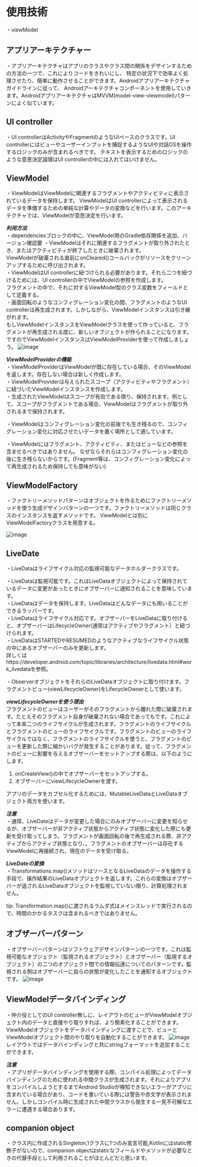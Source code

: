 使用技術
==================================

・viewModel


アプリアーキテクチャー
------------

  ・アプリアーキテクチャはアプリのクラスやクラス間の関係をデザインするための方法の一つで、これによりコードをきれいにし、
  特定の状況下で効率よく処理させたり、簡単に動作させることができます。Androidアプリアーキテクチャガイドラインに従って、
  Androidアーキテクチャコンポーネントを使用していきます。AndroidアプリアーキテクチャはMVVM(model-view-viewmodel)パターンによく似ています。

  UI controller
------------
 ・UI controllerはActivityやFragmentのようなUIベースのクラスです。UI controllerにはビューやユーザーインプットを捕捉するようなUIや対話OSを操作するロジックのみが含まれるべきです。
 テキストを表示するためのロジックのような意思決定論理はUI controllerの中には入れてはいけません。

  ViewModel
------------
 ・ViewModelはViewModelに関連するフラグメントやアクティビティに表示されているデータを保持します。
ViewModelはUI controllerによって表示されるデータを準備するための単純な計算やデータの変換などを行います。このアーキテクチャでは、ViewModelが意思決定を行います。

***利用方法***<br>
  ・dependenciesブロックの中に、ViewModel用のGradle依存関係を追加、バージョン確認要
  ・ViewModelはそれに関連するフラグメントが取り外されたとき、またはアクティビティが終了したときに破棄されます。<br>
    ViewModelが破棄される直前にonCleared()コールバックがリソースをクリーンアップするために呼び出されます。<br>
  ・ViewModelはUI controllerに紐づけられる必要があります。それら二つを紐づけるためには、UI controllerの中でViewModelの参照を作成します。<br>
    フラグメントの中で、それに対するViewModel型のクラス変数をフィールドとして定義する。<br>
  ・画面回転のようなコンフィグレーション変化の間、フラグメントのようなUI controllerは再生成されます。しかしながら、ViewModelインスタンスは引き継がれます。<br>
    もしViewModelインスタンスをViewModelクラスを使って作っていると、フラグメントが再生成される度に、新しいオブジェクトが作られることになります。<br>
    ですのでViewModelインスタンスはViewModelProviderを使って作成しましょう。
  ![image](https://user-images.githubusercontent.com/96398365/172641634-bbb661b8-ae95-4bef-aa27-6485721cc4c4.png)

***ViewModelProviderの機能***<br>
  ・ViewModelProviderはViewModelが既に存在している場合、そのViewModelを返します。存在しない場合は新しく作成します。<br>
  ・ViewModelProviderは与えられたスコープ（アクティビティやフラグメント）に紐づいたViewModelインスタンスを作成します。<br>
  ・生成されたViewModelはスコープが有効である限り、保持されます。例として、スコープがフラグメントである場合、ViewModelはフラグメントが取り外されるまで保持されます。<br>
  
  ・ViewModelはコンフィグレーション変化の前後でも生き残るので、コンフィグレーション変化に対応させたいデータを置く場所として適しています。<br>
  
  ・ViewModelにはフラグメント、アクティビティ、またはビューなどの参照を含ませるべきではありません。
  なぜならそれらはコンフィグレーション変化の後に生き残らないからです。(Fragment等は、コンフィグレーション変化によって再生成されるため保持しても意味がない)
  
  ViewModelFactory
------------
 ・ファクトリーメソッドパターンはオブジェクトを作るためにファクトリーメソッドを使う生成デザインパターンの一つです。ファクトリーメソッドは同じクラスのインスタンスを返すメソッドです。
    ViewModelとは別にViewModelFactoryクラスを用意する。

![image](https://user-images.githubusercontent.com/96398365/172636919-2749f43c-fcf2-4c93-a029-ba62a2b2ef05.png)

  LiveDate
------------
・LiveDataはライフサイクル対応の監視可能なデータホルダークラスです。<br>

・LiveDataは監視可能です。これはLiveDataオブジェクトによって保持されているデータに変更があったときにオブザーバーに通知されることを意味しています。<br>
・LiveDataはデータを保持します。LiveDataはどんなデータにも用いることができるラッパーです。<br>
・LiveDataはライフサイクル対応です。オブザーバーをLiveDataに取り付けると、オブザーバーはLifecycleOwner(通常はアクティブやフラグメント）と紐づけられます。<br>
・LiveDataはSTARTEDやRESUMEDのようなアクティブなライフサイクル状態の中にあるオブザーバーのみを更新します。<br>
詳しくはhttps://developer.android.com/topic/libraries/architecture/livedata.html#work_livedataを参照。<br>

・ObserverオブジェクトをそれらのLiveDataオブジェクトに取り付けます。フラグメントビュー(viewLifecycleOwner)をLifecycleOwnerとして使います。

***viewLifecycleOwnerを使う理由***<br>
フラグメントのビューはユーザーがそのフラグメントから離れた際に破棄されます。たとえそのフラグメント自身が破棄されない場合であってもです。これによって本来二つのライフサイクルが生成されます。フラグメントのライフサイクルとフラグメントのビューのライフサイクルです。フラグメントのビューのライフサイクルではなく、フラグメントのライフサイクルを使うと、フラグメントのビューを更新した際に細かいバグが発生することがあります。従って、フラグメントのビューに影響を与えるオブザーバーをセットアップする際は、以下のようにします。<br>

1. onCreateView()の中でオブザーバーをセットアップする。<br>
2. オブザーバーにviewLifecycleOwnerを渡す。<br>

アプリのデータをカプセル化するためには、MutableLiveDataとLiveDataオブジェクト両方を使います。<br>

***注意***<br>
・通常、LiveDateはデータが変更した場合にのみオブザーバーに変更を知らせるが、オブザーバーが非アクティブ状態からアクティブ状態に変化した際にも更新を受け取ってしまう。フラグメントが画面回転の後で再生成される際、非アクティブからアクティブ状態となり、。フラグメントのオブザーバーは存在するViewModelに再接続され、現在のデータを受け取る。<br>

***LiveDateの変換***<br>
 ・Transformations.map()メソッドはソースとなるLiveDataのデータを操作する手段で、操作結果のLiveDataオブジェクトを返します。これらの変換はオブザーバーが返されるLiveDataオブジェクトを監視していない限り、計算処理されません。<br>
 
 tip: Transformation.map()に渡されるラムダ式はメインスレッドで実行されるので、時間のかかるタスクは含まれるべきではありません。

  オブザーバーパターン
------------
・オブザーバーパターンはソフトウェアデザインパターンの一つです。これは監視可能なオブジェクト（監視されるオブジェクト）とオブザーバー（監視するオブジェクト）の二つのオブジェクト間での情報伝達についてのパターンです。監視される側はオブザーバーに自らの状態が変化したことを通知するオブジェクトです。
![image](https://user-images.githubusercontent.com/96398365/172860360-4efbe142-bf4b-4609-9085-ff99aefa76a9.png)

ViewModelデータバインディング  
------------
・仲介役としてのUI controller無しに、レイアウトのビューがViewModelオブジェクト内のデータと直接やり取りすれば、より簡素化することができます。ViewModelオブジェクトをデータバインディングに渡すことで、ビューとViewModelオブジェクト間のやり取りを自動化することができます。
![image](https://user-images.githubusercontent.com/96398365/172873204-0c7a4675-c49c-47c4-8860-60b5f52fdb30.png)
レイアウトではデータバインディングと共にstringフォーマットを追加することができます。

***注意***<br>
・アプリがデータバインディングを使用する際、コンパイル処理によってデータバインディングのために使われる中間クラスが生成されます。それによりアプリをコンパイルしようとするまでAndroid Studioが検知できないエラーがアプリに含まれている場合があり、コードを書いている際には警告や赤文字が表示されません。しかしコンパイル時に生成された中間クラスから発生する一見不可解なエラーに遭遇する場合あります。

companion object
------------
・クラス内に作成されるSingleton,1クラスに1つのみ宣言可能,Kotlinにはstatic修飾子がないので、companion objectはstaticなフィールドやメソッドが必要なときの代替手段として利用されることがほとんどだと思います。
